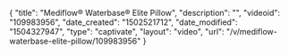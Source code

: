 {
    "title": "Mediflow&reg; Waterbase&reg; Elite Pillow",
    "description": "",
    "videoid": "109983956",
    "date_created": "1502521712",
    "date_modified": "1504327947",
    "type": "captivate",
    "layout": "video",
    "url": "\/v\/mediflow-waterbase-elite-pillow\/109983956"
}